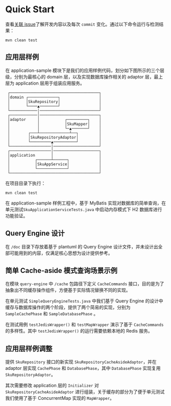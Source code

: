 # Quick Start

查看[关联 issue](https://github.com/HAibiiin/system-design-codebase/issues/1)了解开发内容以及每次 `commit` 变化。通过以下命令运行与检测结果：

```shell
mvn clean test
```

## 应用层样例

在 application-sample 模块下是我们的应用样例代码，划分如下图所示的三个层级，分别为最核心的 domain 层，以及实现数据库操作相关的 adaptor 层，最上层为 application 层用于组装应用服务。


```
 ┌───────────────────────────────────────┐ 
 │domain ┌─────────────┐                 │ 
 │       │SkuRepository│                 │ 
 │       └────▲────────┘                 │ 
 └────────────│──────────────────────────┘ 
 ┌────────────│──────────────────────────┐ 
 │adaptor     │           ┌─────────┐    │ 
 │            │           │SkuMapper│    │ 
 │            │           └─▲───────┘    │ 
 │        ┌───┴─────────────┴──┐         │ 
 │        │SkuRepositoryAdaptor│         │ 
 │        └─────────▲──────────┘         │ 
 └──────────────────│────────────────────┘ 
 ┌──────────────────│────────────────────┐ 
 │application       │                    │ 
 │           ┌──────┴──────┐             │ 
 │           │SkuAppService│             │ 
 │           └─────────────┘             │ 
 └───────────────────────────────────────┘                                   
```

在项目目录下执行：

```shell
mvn clean test
```

在 application-sample 样例工程中，基于 MyBatis 实现对数据库的简单查询，在单元测试`SkuApplicationServiceTests.java` 中启动内存模式下 H2 数据库进行功能验证。

## Query Engine 设计

在 `/doc` 目录下存放着基于 plantuml 的 Query Engine 设计文件，并未设计出全部可能用到的内容，仅满足核心思想为设计提供参考。

## 简单 Cache-aside 模式查询场景示例

在模块 `query-engine` 中 `/cache` 包路径下定义 `CacheCommands` 接口，目的是为了抽象出不同缓存操作组件，方便基于实际情况替换不同的实现。

在单元测试 `SimpleQueryEngineTests.java` 中我们基于 Query Engine 的设计中缓存与数据库操作的两个阶段，提供了两个简易的实现，分别为 `SampleCachePhase` 和 `SampleDatabasePhase` 。

在测试用例 `testJedisWrapper()` 和 `testMapWrapper` 演示了基于 `CacheCommands` 的多样性。其中 `testJedisWrapper()` 的运行需要依赖本地的 Redis 服务。

## 应用层样例调整

提供 `SkuRepository` 接口的新实现 `SkuRepositoryCacheAsideAdaptor`，并在 adaptor 层实现 `CachePhase` 和 `DatabasePhase`，其中 `DatabasePhase` 实现复用 `SkuRepositoryAdaptor`。

其次需要修改 application 层的 `Initializer` 对  `SkuRepositoryCacheAsideAdaptor` 进行组装，关于缓存的部分为了便于单元测试我们使用了基于 ConcurrentMap 实现的 `MapWrapper`。